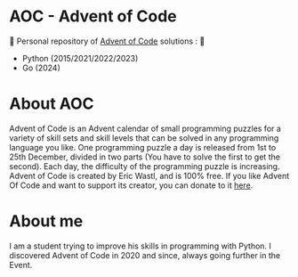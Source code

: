# AOC - Advent of Code
🎄 Personal repository of [Advent of Code](https://adventofcode.com) solutions : 🎄
- Python (2015/2021/2022/2023)
- Go (2024)

# About AOC
Advent of Code is an Advent calendar of small programming puzzles for a variety of skill sets and skill levels that can be solved in any programming language you like. One programming puzzle a day is released from 1st to 25th December, divided in two parts (You have to solve the first to get the second). Each day, the difficulty of the programming puzzle is increasing. Advent of Code is created by Eric Wastl, and is 100% free. If you like Advent Of Code and want to support its creator, you can donate to it [here](https://adventofcode.com/2022/support).

# About me 
I am a student trying to improve his skills in programming with Python. I discovered Advent of Code in 2020 and since, always going further in the Event.
